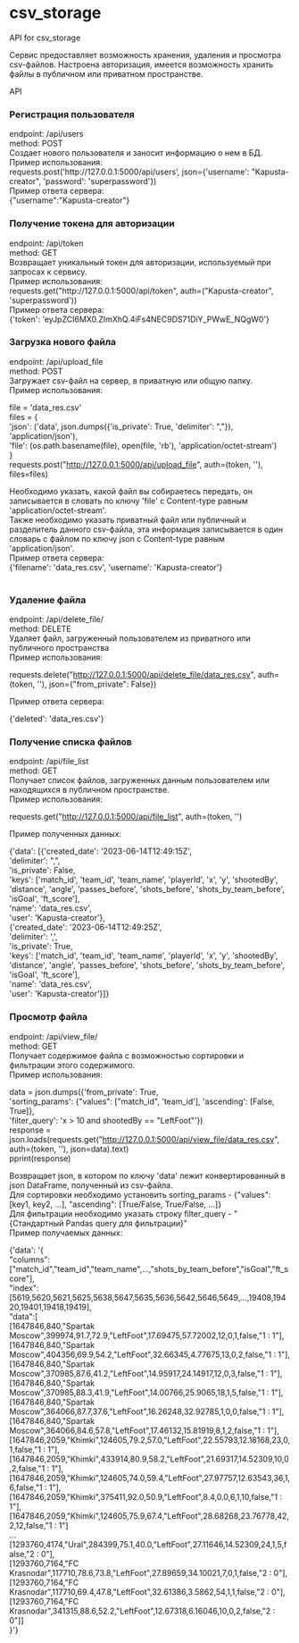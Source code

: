 # csv_storage
API for csv_storage

Сервис предоставляет возможность хранения, удаления и просмотра csv-файлов. Настроена авторизация,
имеется возможность хранить файлы в публичном или приватном пространстве.

API

<h3>Регистрация пользователя</h3>
endpoint: /api/users<br>
method: POST<br>
Создает нового пользователя и заносит информацию о нем в БД.<br>
Пример использования:<br>
requests.post('http://127.0.0.1:5000/api/users', json={'username': "Kapusta-creator", 'password': 'superpassword'})<br>
Пример ответа сервера:<br>
{"username":"Kapusta-creator"}

<h3>Получение токена для авторизации</h3>
endpoint: /api/token<br>
method: GET<br>
Возвращает уникальный токен для авторизации, используемый при запросах к сервису.<br>
Пример использования:<br>
requests.get("http://127.0.0.1:5000/api/token", auth=("Kapusta-creator", 'superpassword'))<br>
Пример ответа сервера:<br>
{'token': 'eyJpZCI6MX0.ZImXhQ.4iFs4NEC9DS71DiY_PWwE_NQgW0'}<br>
<h3>Загрузка нового файла</h3>
endpoint: /api/upload_file<br>
method: POST<br>
Загружает csv-файл на сервер, в приватную или общую папку.<br>
Пример использования:<br>

file = 'data_res.csv'<br>
files = {<br>
    'json': ('data', json.dumps({'is_private': True, 'delimiter': ","}), 'application/json'),<br>
    'file': (os.path.basename(file), open(file, 'rb'), 'application/octet-stream')<br>
}<br>
requests.post("http://127.0.0.1:5000/api/upload_file", auth=(token, ''), files=files)<br>

Необходимо указать, какой файл вы собираетесь передать, он записывается в словать по ключу 'file' с Content-type равным 'application/octet-stream'.<br>
Также необходимо указать приватный файл или публичный и разделитель данного csv-файла,
эта информация записывается в один словарь с файлом по ключу json с Content-type равным 'application/json'.<br>
Пример ответа сервера:<br>
{'filename': 'data_res.csv', 'username': 'Kapusta-creator'}<br>
<br>

<h3>Удаление файла</h3>
endpoint: /api/delete_file/<filename><br>
method: DELETE<br>
Удаляет файл, загруженный пользователем из приватного или публичного пространства<br>
Пример использования:<br>

requests.delete("http://127.0.0.1:5000/api/delete_file/data_res.csv", auth=(token, ''), json={"from_private": False})<br>

Пример ответа сервера:<br>

{'deleted': 'data_res.csv'}<br>

<h3>Получение списка файлов</h3>
endpoint: /api/file_list<br>
method: GET<br>
Получает список файлов, загруженных данным пользователем или находящихся в публичном пространстве.<br>
Пример использования:<br>

requests.get("http://127.0.0.1:5000/api/file_list", auth=(token, '')<br>

Пример полученных данных:<br>

  {'data': [{'created_date': '2023-06-14T12:49:15Z',<br>
           'delimiter': ",",<br>
           'is_private': False,<br>
           'keys': ['match_id',
                    'team_id',
                    'team_name',
                    'playerId',
                    'x',
                    'y',
                    'shootedBy',
                    'distance',
                    'angle',
                    'passes_before',
                    'shots_before',
                    'shots_by_team_before',
                    'isGoal',
                    'ft_score'],<br>
           'name': 'data_res.csv',<br>
           'user': 'Kapusta-creator'},<br>
          {'created_date': '2023-06-14T12:49:25Z',<br>
           'delimiter': ',',<br>
           'is_private': True,<br>
           'keys': ['match_id',
                    'team_id',
                    'team_name',
                    'playerId',
                    'x',
                    'y',
                    'shootedBy',
                    'distance',
                    'angle',
                    'passes_before',
                    'shots_before',
                    'shots_by_team_before',
                    'isGoal',
                    'ft_score'],<br>
           'name': 'data_res.csv',<br>
           'user': 'Kapusta-creator'}]}<br>

<h3>Просмотр файла</h3>
endpoint: /api/view_file/<filename><br>
method: GET<br>
Получает содержимое файла с возможностью сортировки и фильтрации этого содержимого.<br>
Пример использования:<br>

data = json.dumps({'from_private': True,<br> 'sorting_params': {"values": ["match_id", 'team_id'], 
                                                             'ascending': [False, True]},<br>
                    'filter_query': 'x > 10 and shootedBy == "LeftFoot"'})<br>
response = json.loads(requests.get("http://127.0.0.1:5000/api/view_file/data_res.csv", auth=(token, ''), json=data).text)<br>
pprint(response)<br>

Возвращает json, в котором по ключу 'data' лежит конвертированный в json DataFrame, полученный из csv-файла.<br>
Для сортировки необходимо установить sorting_params - {"values": [key1, key2, ...], "ascending": [True/False, True/False, ...]}<br>
Для фильтрации необходимо указать строку filter_query - "{Стандартный Pandas query для фильтрации}"<br>
Пример получаемых данных:<br>

{'data': '{<br>
  "columns": ["match_id","team_id","team_name",...,"shots_by_team_before","isGoal","ft_score"],<br>
  "index":[5619,5620,5621,5625,5638,5647,5635,5636,5642,5646,5649,...,19408,19420,19401,19418,19419],<br>
  "data":[<br>
         [1647846,840,"Spartak Moscow",399974,91.7,72.9,"LeftFoot",17.69475,57.72002,12,0,1,false,"1 : 1"],<br>
         [1647846,840,"Spartak Moscow",404356,69.9,54.2,"LeftFoot",32.66345,4.77675,13,0,2,false,"1 : 1"],<br>
         [1647846,840,"Spartak Moscow",370985,87.6,41.2,"LeftFoot",14.95917,24.14917,12,0,3,false,"1 : 1"],<br>
         [1647846,840,"Spartak Moscow",370985,88.3,41.9,"LeftFoot",14.00766,25.9065,18,1,5,false,"1 : 1"],<br>
         [1647846,840,"Spartak Moscow",364066,87.7,37.6,"LeftFoot",16.26248,32.92785,1,0,0,false,"1 : 1"],<br>
         [1647846,840,"Spartak Moscow",364066,84.6,57.8,"LeftFoot",17.46132,15.81919,8,1,2,false,"1 : 1"],<br>
         [1647846,2059,"Khimki",124605,79.2,57.0,"LeftFoot",22.55793,12.18168,23,0,1,false,"1 : 1"],<br>
         [1647846,2059,"Khimki",433914,80.9,58.2,"LeftFoot",21.69317,14.52309,10,0,2,false,"1 : 1"],<br>
         [1647846,2059,"Khimki",124605,74.0,59.4,"LeftFoot",27.97757,12.63543,36,1,6,false,"1 : 1"],<br>
         [1647846,2059,"Khimki",375411,92.0,50.9,"LeftFoot",8.4,0.0,6,1,10,false,"1 : 1"],<br>
         [1647846,2059,"Khimki",124605,75.9,67.4,"LeftFoot",28.68268,23.76778,42,2,12,false,"1 : 1"]<br>
         ...<br>
         [1293760,4174,"Ural",284399,75.1,40.0,"LeftFoot",27.11646,14.52309,24,1,5,false,"2 : 0"],<br>
         [1293760,7164,"FC Krasnodar",117710,78.6,73.8,"LeftFoot",27.89659,34.10021,7,0,1,false,"2 : 0"],<br>
         [1293760,7164,"FC Krasnodar",117710,69.4,47.8,"LeftFoot",32.61386,3.5862,54,1,1,false,"2 : 0"],<br>
         [1293760,7164,"FC Krasnodar",341315,88.6,52.2,"LeftFoot",12.67318,6.16046,10,0,2,false,"2 : 0"]]<br>
  }'}<br>

